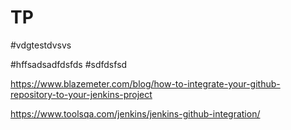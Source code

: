 # TP

#vdgtestdvsvs

#hffsadsadfdsfds
#sdfdsfsd

https://www.blazemeter.com/blog/how-to-integrate-your-github-repository-to-your-jenkins-project

https://www.toolsqa.com/jenkins/jenkins-github-integration/
